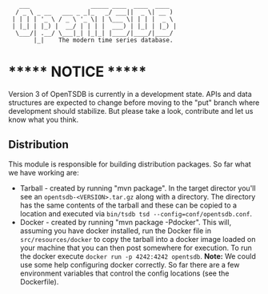        ___                 _____ ____  ____  ____
      / _ \ _ __   ___ _ _|_   _/ ___||  _ \| __ )
     | | | | '_ \ / _ \ '_ \| | \___ \| | | |  _ \
     | |_| | |_) |  __/ | | | |  ___) | |_| | |_) |
      \___/| .__/ \___|_| |_|_| |____/|____/|____/
           |_|    The modern time series database.

# ***** NOTICE *****
Version 3 of OpenTSDB is currently in a development state. APIs and data
structures are expected to change before moving to the "put" branch where
development should stabilize. But please take a look, contribute and let
us know what you think.

## Distribution

This module is responsible for building distribution packages. So far what we have working are:

* Tarball - created by running "mvn package". In the target director you'll see an ``opentsdb-<VERSION>.tar.gz`` along with a directory. The directory has the same contents of the tarball and these can be copied to a location and executed via ``bin/tsdb tsd --config=conf/opentsdb.conf``.
* Docker - created by running "mvn package -Pdocker". This will, assuming you have docker installed, run the Docker file in ``src/resources/docker`` to copy the tarball into a docker image loaded on your machine that you can then post somewhere for execution. To run the docker execute ``docker run -p 4242:4242 opentsdb``. **Note:** We could use some help configuring docker correctly. So far there are a few environment variables that control the config locations (see the Dockerfile).
